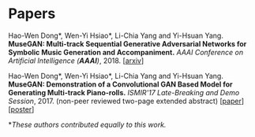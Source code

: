 # Papers

Hao-Wen Dong\*, Wen-Yi Hsiao\*, Li-Chia Yang and Yi-Hsuan Yang.
**MuseGAN: Multi-track Sequential Generative Adversarial Networks for Symbolic Music Generation and Accompaniment.**
*AAAI Conference on Artificial Intelligence (**AAAI**)*, 2018.
[[arxiv](http://arxiv.org/abs/1709.06298)]

Hao-Wen Dong\*, Wen-Yi Hsiao\*, Li-Chia Yang and Yi-Hsuan Yang.
**MuseGAN: Demonstration of a Convolutional GAN Based Model for Generating Multi-track Piano-rolls.**
*ISMIR'17 Late-Breaking and Demo Session*, 2017.
(non-peer reviewed two-page extended abstract)
[[paper](pdf/musegan-ismir17-lbd.pdf)] [[poster](pdf/musegan-ismir17-lbd-poster.pdf)]

\**These authors contributed equally to this work.*
